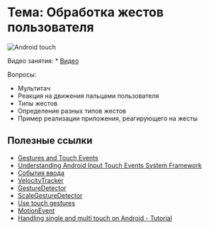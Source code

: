 # Тема: Обработка жестов пользователя

![Android touch](http://www.vogella.com/tutorials/AndroidTouch/img/xandroidtouch10.png.pagespeed.ic.P0F_sA_glU.png)

Видео занятия:
	*	[Видео](https://youtu.be/YSoAxzzm5Eo)


Вопросы:

*	Мультитач
*	Реакция на движения пальцами пользователя
*	Типы жестов
*	Определение разных типов жестов
*	Пример реализации приложения, реагирующего на жесты


	
## Полезные ссылки

* [Gestures and Touch Events](https://guides.codepath.com/android/gestures-and-touch-events)
* [Understanding Android Input Touch Events System Framework ](http://codetheory.in/understanding-android-input-touch-events/)
* [События ввода](https://developer.android.com/guide/topics/ui/ui-events?hl=ru)
* [VelocityTracker](https://developer.android.com/reference/android/view/VelocityTracker)
* [GestureDetector](https://developer.android.com/reference/android/view/GestureDetector)
* [ScaleGestureDetector](https://developer.android.com/reference/android/view/ScaleGestureDetector)
* [Use touch gestures](https://developer.android.com/training/gestures/)
* [MotionEvent](https://developer.android.com/reference/android/view/MotionEvent?hl=ru)
* [Handling single and multi touch on Android - Tutorial](http://www.vogella.com/tutorials/AndroidTouch/article.html)

